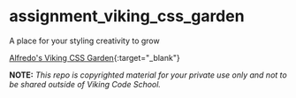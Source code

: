 assignment_viking_css_garden
============================

A place for your styling creativity to grow

[Alfredo's Viking CSS Garden](https://alfasf.github.io/assignment_viking_css_garden/){:target="_blank"}



**NOTE:** *This repo is copyrighted material for your private use only and not to be shared outside of Viking Code School.*

